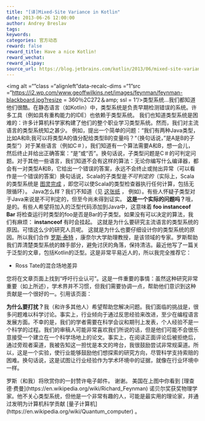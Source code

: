```yaml
---
title: "[译]Mixed-Site Variance in Kotlin"
date: 2013-06-26 12:00:00
author: Andrey Breslav
tags:
keywords:
categories: 官方动态
reward: false
reward_title: Have a nice Kotlin!
reward_wechat:
reward_alipay:
source_url: https://blog.jetbrains.com/kotlin/2013/06/mixed-site-variance-in-kotlin/
---
```


<img alt =“”class =“alignleft”data-recalc-dims =“1”src =“https://i2.wp.com/www.geoffwilkins.net/images/feynman/feynman-blackboard.jpg?resize = 360％2C272＆amp; ssl = 1“/>类型系统...我们都知道他们很酷。在静态语言（如Kotlin）中，类型系统是负责早期检测错误的系统。许多工具（例如具有重构能力的IDE）也依赖于类型系统。
我们也知道类型系统是困难的：许多计算机科学家构建了他们的整个职业学习类型系统。然而，我们对主流语言的类型系统知之甚少。<span id =“more-1112”> </span>
例如，提出一个简单的问题：“我们有两种Java类型，比如A和B;我可以将类型A的值分配给类型B的变量吗？“（换句话说，”是A是B的子类型“）对于某些语言（例如C＃），我们知道有一个算法需要A和B，想一会儿，然后终止并给出正确答案：“是”或“否”。换句话说，子类型问题是C＃的可判定问题。对于其他一些语言，我们知道不会有这样的算法：无论你编写什么编译器，都会有一对类型A和B，它给出一个错误的答案，永远不会终止或抛出异常（可以看作是一个错误的答案）换句话说，Scala的子类型是<em>不可判定的</em>（实际上，Scala的类型系统是 [图灵完成](http://michid.wordpress.com/2010/01/29/scala-type-level-encoding-of-the-ski-calculus/) ，即您可以使Scala的类型检查器执行任何计算，包括无限循环）。
Java怎么样？我们不知道（见 [这张纸](http://www.cs.cornell.edu/~ross/publications/tamewild/) ， 例如）。有些人怀疑子类型对于Java来说是不可判定的，但至今尚未得到证实。 <strong>这是一个实际的问题吗？</strong>哦，是的。有些人希望将加入的泛型代码添加到Java中，这意味着<strong> foo instanceof Bar </strong>将检查运行时类型的foo是否是Bar的子类型。如果没有可以决定的算法，我们有麻烦：<strong> instanceof </strong>有时会挂起。
这就是为什么要研究主流语言的类型系统的原因。可惜这么少的研究人员呢。
这就是为什么也要仔细设计你的类型系统的原因。所以我们合作 [罗斯·泰特](http://www.cs.cornell.edu/~ross/) ，康奈尔大学助理教授，是该领域的专家。罗斯帮助我们弄清楚类型系统的棘手部分，避免讨厌的角落，保持清洁。最近他写了一篇关于泛型的文章，包括Kotlin的泛型。这是非常平易近人的，所以我完全推荐它：

* Ross Tate的混合场地差异

您将在文章页面上找到“呼吁行业认可”。这是一件重要的事情：虽然这种研究非常重要（如上所述），学术界并不习惯，但我们需要协调一点，帮助他们意识到这种贡献是一个很好的一。引用该页面：
<p> <strong>为什么要打扰？</strong>我（和许多其他人）希望帮助您解决问题。我们面临的挑战是，很多问题难以科学讨论。事实上，行业倾向于通过反思经验来改进，至少在编程语言发展方面。不幸的是，我们的学者需要在科学会议和期刊上发表，个人经验不是一个科学的过程。我们的审稿人可能非常喜欢我们所说的话，但是他们可能不会很乐意接受一个建立在一个科学场地上的论文。事实上，在阅读正面评论后被拒绝后，通过旁观者渠道，我被告知这一担忧是本文的垮台，我很鼓励尝试非常规渠道。所以，这是一个实验，使行业能够鼓励他们想探索的研究方向，尽管科学支持索赔的困难。换句话说，这是试图让行业经验作为学术环境中的证据，就像在行业环境中一样。</p>
罗斯（和我）将欣赏你的一封赞许电子邮件。
谢谢。
美国在上图中你看到 [理查德·费曼](https://en.wikipedia.org/wiki/Richard_Feynman) 诺贝尔奖获奖物理学家。他不关心类型系统，但他是一个非常有趣的人，可能是最实用的理论家，并通过发明为计算机科学贡献 [量子计算机](https://en.wikipedia.org/wiki/Quantum_computer) 。
